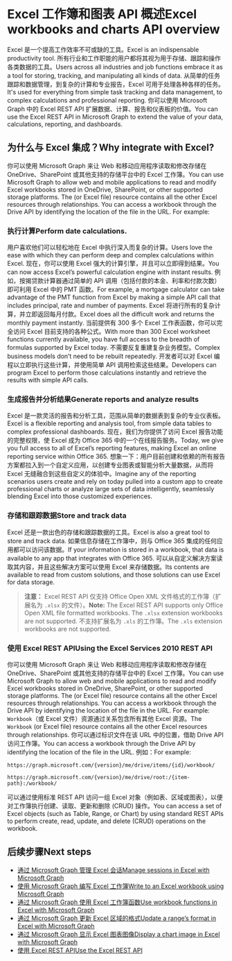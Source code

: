 # <a name="excel-workbooks-and-charts-api-overview"></a><span data-ttu-id="0768d-101">Excel 工作簿和图表 API 概述</span><span class="sxs-lookup"><span data-stu-id="0768d-101">Excel workbooks and charts API overview</span></span>

<span data-ttu-id="0768d-102">Excel 是一个提高工作效率不可或缺的工具。</span><span class="sxs-lookup"><span data-stu-id="0768d-102">Excel is an indispensable productivity tool.</span></span> <span data-ttu-id="0768d-103">所有行业和工作职能的用户都将其视为用于存储、跟踪和操作各类数据的工具。</span><span class="sxs-lookup"><span data-stu-id="0768d-103">Users across all industries and job functions embrace it as a tool for storing, tracking, and manipulating all kinds of data.</span></span> <span data-ttu-id="0768d-104">从简单的任务跟踪和数据管理，到复杂的计算和专业报告，Excel 可用于处理各种各样的任务。</span><span class="sxs-lookup"><span data-stu-id="0768d-104">It's used for everything from simple task tracking and data management, to complex calculations and professional reporting.</span></span> <span data-ttu-id="0768d-105">你可以使用 Microsoft Graph 中的 Excel REST API 扩展数据、计算、报告和仪表板的价值。</span><span class="sxs-lookup"><span data-stu-id="0768d-105">You can use the Excel REST API in Microsoft Graph to extend the value of your data, calculations, reporting, and dashboards.</span></span>

## <a name="why-integrate-with-excel"></a><span data-ttu-id="0768d-106">为什么与 Excel 集成？</span><span class="sxs-lookup"><span data-stu-id="0768d-106">Why integrate with Excel?</span></span>

<span data-ttu-id="0768d-107">你可以使用 Microsoft Graph 来让 Web 和移动应用程序读取和修改存储在 OneDrive、SharePoint 或其他支持的存储平台中的 Excel 工作簿。</span><span class="sxs-lookup"><span data-stu-id="0768d-107">You can use Microsoft Graph to allow web and mobile applications to read and modify Excel workbooks stored in OneDrive, SharePoint, or other supported storage platforms. The  (or Excel file) resource contains all the other Excel resources through relationships. You can access a workbook through the Drive API by identifying the location of the file in the URL. For example:</span></span>

### <a name="perform-calculations"></a><span data-ttu-id="0768d-108">执行计算</span><span class="sxs-lookup"><span data-stu-id="0768d-108">Perform date calculations.</span></span>

<span data-ttu-id="0768d-109">用户喜欢他们可以轻松地在 Excel 中执行深入而复杂的计算。</span><span class="sxs-lookup"><span data-stu-id="0768d-109">Users love the ease with which they can perform deep and complex calculations within Excel.</span></span> <span data-ttu-id="0768d-110">现在，你可以使用 Excel 强大的计算引擎，并且可以立即得到结果。</span><span class="sxs-lookup"><span data-stu-id="0768d-110">You can now access Excel’s powerful calculation engine with instant results.</span></span> <span data-ttu-id="0768d-111">例如，按揭贷款计算器通过简单的 API 调用（包括付款的本金、利率和付款次数）即可利用 Excel 中的 PMT 函数。</span><span class="sxs-lookup"><span data-stu-id="0768d-111">For example, a mortgage calculator can take advantage of the PMT function from Excel by making a simple API call that includes principal, rate and number of payments.</span></span> <span data-ttu-id="0768d-112">Excel 将进行所有的复杂计算，并立即返回每月付款。</span><span class="sxs-lookup"><span data-stu-id="0768d-112">Excel does all the difficult work and returns the monthly payment instantly.</span></span> <span data-ttu-id="0768d-113">当前提供有 300 多个 Excel 工作表函数，你可以完全访问 Excel 目前支持的各种公式。</span><span class="sxs-lookup"><span data-stu-id="0768d-113">With more than 300 Excel worksheet functions currently available, you have full access to the breadth of formulas supported by Excel today.</span></span> <span data-ttu-id="0768d-114">不需要反复重建复杂业务模型。</span><span class="sxs-lookup"><span data-stu-id="0768d-114">Complex business models don’t need to be rebuilt repeatedly.</span></span> <span data-ttu-id="0768d-115">开发者可以对 Excel 编程以立即执行这些计算，并使用简单 API 调用检索这些结果。</span><span class="sxs-lookup"><span data-stu-id="0768d-115">Developers can program Excel to perform those calculations instantly and retrieve the results with simple API calls.</span></span>

### <a name="generate-reports-and-analyze-results"></a><span data-ttu-id="0768d-116">生成报告并分析结果</span><span class="sxs-lookup"><span data-stu-id="0768d-116">Generate reports and analyze results</span></span>

<span data-ttu-id="0768d-117">Excel 是一款灵活的报告和分析工具，范围从简单的数据表到复杂的专业仪表板。</span><span class="sxs-lookup"><span data-stu-id="0768d-117">Excel is a flexible reporting and analysis tool, from simple data tables to complex professional dashboards.</span></span> <span data-ttu-id="0768d-118">现在，我们为你提供了访问 Excel 报告功能的完整权限，使 Excel 成为 Office 365 中的一个在线报告服务。</span><span class="sxs-lookup"><span data-stu-id="0768d-118">Today, we give you full access to all of Excel’s reporting features, making Excel an online reporting service within Office 365.</span></span> <span data-ttu-id="0768d-119">想象一下：用户目前创建和依赖的所有报告方案都拉入到一个自定义应用，以创建专业图表或智能分析大量数据，从而将 Excel 无缝融合到这些自定义的体验中。</span><span class="sxs-lookup"><span data-stu-id="0768d-119">Imagine any of the reporting scenarios users create and rely on today pulled into a custom app to create professional charts or analyze large sets of data intelligently, seamlessly blending Excel into those customized experiences.</span></span>

### <a name="store-and-track-data"></a><span data-ttu-id="0768d-120">存储和跟踪数据</span><span class="sxs-lookup"><span data-stu-id="0768d-120">Store and track data</span></span>

<span data-ttu-id="0768d-121">Excel 还是一款出色的存储和跟踪数据的工具。</span><span class="sxs-lookup"><span data-stu-id="0768d-121">Excel is also a great tool to store and track data.</span></span> <span data-ttu-id="0768d-122">如果信息存储在工作簿中，则与 Office 365 集成的任何应用都可以访问该数据。</span><span class="sxs-lookup"><span data-stu-id="0768d-122">If your information is stored in a workbook, that data is available to any app that integrates with Office 365.</span></span> <span data-ttu-id="0768d-123">可以从自定义解决方案读取其内容，并且这些解决方案可以使用 Excel 来存储数据。</span><span class="sxs-lookup"><span data-stu-id="0768d-123">Its contents are available to read from custom solutions, and those solutions can use Excel for data storage.</span></span>

><span data-ttu-id="0768d-124">**注意：** Excel REST API 仅支持 Office Open XML 文件格式的工作簿（扩展名为 `.xlsx` 的文件）。</span><span class="sxs-lookup"><span data-stu-id="0768d-124">**Note:** The Excel REST API supports only Office Open XML file formatted workbooks. The `.xlsx` extension workbooks are not supported.</span></span> <span data-ttu-id="0768d-125">不支持扩展名为 `.xls` 的工作簿。</span><span class="sxs-lookup"><span data-stu-id="0768d-125">The `.xls` extension workbooks are not supported.</span></span> 

### <a name="using-the-excel-rest-api"></a><span data-ttu-id="0768d-126">使用 Excel REST API</span><span class="sxs-lookup"><span data-stu-id="0768d-126">Using the Excel Services 2010 REST API</span></span>
<span data-ttu-id="0768d-127">你可以使用 Microsoft Graph 来让 Web 和移动应用程序读取和修改存储在 OneDrive、SharePoint 或其他支持的存储平台中的 Excel 工作簿。</span><span class="sxs-lookup"><span data-stu-id="0768d-127">You can use Microsoft Graph to allow web and mobile applications to read and modify Excel workbooks stored in OneDrive, SharePoint, or other supported storage platforms. The  (or Excel file) resource contains all the other Excel resources through relationships. You can access a workbook through the Drive API by identifying the location of the file in the URL. For example:</span></span> <span data-ttu-id="0768d-128">`Workbook`（或 Excel 文件）资源通过关系包含所有其他 Excel 资源。</span><span class="sxs-lookup"><span data-stu-id="0768d-128">The `Workbook` (or Excel file) resource contains all the other Excel resources through relationships.</span></span> <span data-ttu-id="0768d-129">你可以通过标识文件在该 URL 中的位置，借助 Drive API 访问工作簿。</span><span class="sxs-lookup"><span data-stu-id="0768d-129">You can access a workbook through the Drive API by identifying the location of the file in the URL.</span></span> <span data-ttu-id="0768d-130">例如：</span><span class="sxs-lookup"><span data-stu-id="0768d-130">For example:</span></span>

`https://graph.microsoft.com/{version}/me/drive/items/{id}/workbook/`

`https://graph.microsoft.com/{version}/me/drive/root:/{item-path}:/workbook/ `

<span data-ttu-id="0768d-131">可以通过使用标准 REST API 访问一组 Excel 对象（例如表、区域或图表），以便对工作簿执行创建、读取、更新和删除 (CRUD) 操作。</span><span class="sxs-lookup"><span data-stu-id="0768d-131">You can access a set of Excel objects (such as Table, Range, or Chart) by using standard REST APIs to perform create, read, update, and delete (CRUD) operations on the workbook.</span></span>

## <a name="next-steps"></a><span data-ttu-id="0768d-132">后续步骤</span><span class="sxs-lookup"><span data-stu-id="0768d-132">Next steps</span></span>

* [<span data-ttu-id="0768d-133">通过 Microsoft Graph 管理 Excel 会话</span><span class="sxs-lookup"><span data-stu-id="0768d-133">Manage sessions in Excel with Microsoft Graph</span></span>](excel-manage-sessions.md)
* [<span data-ttu-id="0768d-134">使用 Microsoft Graph 编写 Excel 工作簿</span><span class="sxs-lookup"><span data-stu-id="0768d-134">Write to an Excel workbook using Microsoft Graph</span></span>](excel-write-to-workbook.md)
* [<span data-ttu-id="0768d-135">通过 Microsoft Graph 使用 Excel 工作簿函数</span><span class="sxs-lookup"><span data-stu-id="0768d-135">Use workbook functions in Excel with Microsoft Graph</span></span>](excel-use-functions.md)
* [<span data-ttu-id="0768d-136">通过 Microsoft Graph 更新 Excel 区域的格式</span><span class="sxs-lookup"><span data-stu-id="0768d-136">Update a range’s format in Excel with Microsoft Graph</span></span>](excel-update-range-format.md)
* [<span data-ttu-id="0768d-137">通过 Microsoft Graph 显示 Excel 图表图像</span><span class="sxs-lookup"><span data-stu-id="0768d-137">Display a chart image in Excel with Microsoft Graph</span></span>](excel-display-chart-image.md)
* [<span data-ttu-id="0768d-138">使用 Excel REST API</span><span class="sxs-lookup"><span data-stu-id="0768d-138">Use the Excel REST API</span></span>](../api-reference/v1.0/resources/excel.md)
